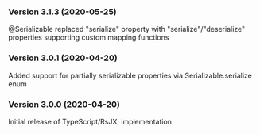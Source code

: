 ### Version 3.1.3 (2020-05-25)
@Serializable replaced "serialize" property with "serialize"/"deserialize" properties supporting custom mapping functions

### Version 3.0.1 (2020-04-20)
Added support for partially serializable properties via Serializable.serialize enum

### Version 3.0.0 (2020-04-20)
Initial release of TypeScript/RsJX, implementation
